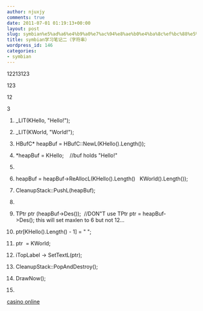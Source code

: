 ```yaml
---
author: njuxjy
comments: true
date: 2011-07-01 01:19:13+00:00
layout: post
slug: symbian%e5%ad%a6%e4%b9%a0%e7%ac%94%e8%ae%b0%e4%ba%8c%ef%bc%88%e5%ad%97%e7%ac%a6%e4%b8%b2%ef%bc%89
title: symbian学习笔记二（字符串）
wordpress_id: 146
categories:
- symbian
---
```


12213123




123




12




3












  1. _LIT(KHello, "Hello!");   


  2. _LIT(KWorld, "World!");    


  3. HBufC* heapBuf = HBufC::NewL(KHello().Length());   


  4. *heapBuf = KHello;    //buf holds "Hello!"   


  5.   


  6. heapBuf = heapBuf->ReAllocL(KHello().Length()   KWorld().Length());   


  7. CleanupStack::PushL(heapBuf);   


  8.   


  9. TPtr ptr (heapBuf->Des());  //DON"T use TPtr ptr = heapBuf->Des(); this will set maxlen to 6 but not 12...   


  10. ptr[KHello().Length() - 1] = " ";   


  11. ptr  = KWorld;   


  12. iTopLabel -> SetTextL(ptr);   


  13. CleanupStack::PopAndDestroy();   


  14. DrawNow();   


  15.   





 [casino online](http://italyslotscasinos.it/)

